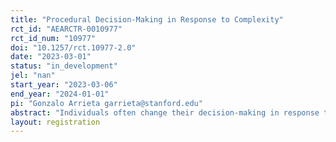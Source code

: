 ```yaml
---
title: "Procedural Decision-Making in Response to Complexity"
rct_id: "AEARCTR-0010977"
rct_id_num: "10977"
doi: "10.1257/rct.10977-2.0"
date: "2023-03-01"
status: "in_development"
jel: "nan"
start_year: "2023-03-06"
end_year: "2024-01-01"
pi: "Gonzalo Arrieta garrieta@stanford.edu"
abstract: "Individuals often change their decision-making in response to complexity, as has been discussed for decades in psychology and economics, but existing literature provides little evidence on the general characteristics of these processes. We introduce an experimental methodology to show that in the face of complexity, individuals resort to "procedural" decision-making, which we categorize as choice processes that are more describable. We elicit accuracy in replicating decision-makers' choices to experimentally measure and incentivize the choice process' describability. We show that procedural decision-making increases as we exogenously vary the complexity of the environment. This allows for procedural reinterpretations of existing findings in decision-making under complexity, such as in the use of heuristics."
layout: registration
---
```


